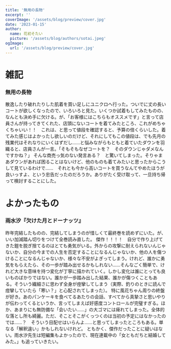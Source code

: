 ```yaml
---
title: '無用の長物'
excerpt: ''
coverImage: '/assets/blog/preview/cover.jpg'
date: '2023-01-15'
author:
  name: 花初そたい
  picture: '/assets/blog/authors/sotai.jpeg'
ogImage:
  url: '/assets/blog/preview/cover.jpg'
---
```

# 雑記
### 無用の長物
散逸したり破れたりした肌着を買い足しにユニクロへ行った。ついでに丈の長いコートが欲しくなったので、いろいろと見た。いくつか試着もしてみたものの、なんとも決め手に欠ける。が、「お客様にはこちらもオススメです」と言って店員さんが持ってきてくれた、店頭にないコートを着てみたところ、これがめちゃくちゃいい！！　これは、と思って値段を確認すると、予算の倍くらいした。着てみた感じはよかったし欲しいのだけど、それにしてもこの値段は、でも先月の残業代はそれなりにいくはずだし……と悩みながらもともと着ていたダウンを羽織ると、店員さんが一言。「そもそもなぜコートを？　そのダウンじゃダメなんですかね？」
そんな商売っ気のない発言ある？　と驚いてしまった。そりゃまあダウンがあれば困ることはないけど、他のものも着てみたいと思ったからこうして見ているわけで……　それとも今から高いコートを買うなんてやめたほうが良いっすよ、という忠告だったのだろうか。ありがたく受け取って、一旦持ち帰って検討することにした。

# よかったもの

### 雨水汐『欠けた月とドーナッツ』
昨年完結したものの、完結してしまうのが惜しくて最終巻を読めずにいた。が、いい加減踏ん切りをつけて全巻読み直した。
傑作！！！！　自分で作り上げてきた鎧を脱ぎ捨てるのはとても勇気がいる。外からの攻撃に耐えられないんじゃないか、自分の今までの人生を否定することになるんじゃないか、他の人を傷つけることになるんじゃないか、様々な不安がよぎってしまう。けれど、誰かに勇気をもらえたら、その一歩が踏み出せるかもしれない……そんなごく簡単で、けれど大きな意味を持つ変化が丁寧に描かれていく。しかし変化は誰にとっても良いものばかりではない。誰かが一歩踏み出した結果、誰かが傷つくこともある。そういう繊細さに思わず全身が痙攣してしまう（実際、釣りのときに読んで痙攣していたら「寒い？」と心配されてしまった）。
特に風花ちゃん周りの終盤が好き。あのパンケーキを食べてるあたりの会話、すべてから真摯さと思いやりが伝わってくるというか、言ってしまえば好感度コントロールが完璧すぎる。ほか、あまりにも無防備な「会いたい……」の大ゴマには痺れてしまった。全体的な落とし所も綺麗。ただ、そことそこがくっつくのは当初の予定にはなかったのでは……？　そういう目配せはいらんよ……と思ってしまったところもある。単なる「解釈違い」かもしれないけれど。
ともかく、傑作だったことに疑いはない。雨水汐先生は短編集もよかったので、現在連載中の「女ともだちと結婚してみた。」も追っていきたい。